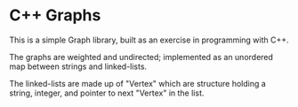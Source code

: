 # C++ Graphs
This is a simple Graph library, built as an exercise in programming with C++.

The graphs are weighted and undirected; implemented as an unordered map between strings and linked-lists.

The linked-lists are made up of "Vertex" which are structure holding a string, integer, and pointer to next "Vertex" in the list. 
